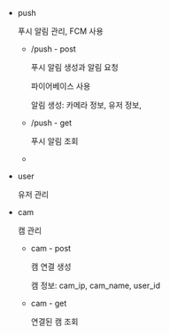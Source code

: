 - push

  푸시 알림 관리, FCM 사용

  - /push - post

    푸시 알림 생성과 알림 요청

    파이어베이스 사용

    알림 생성: 카메라 정보, 유저 정보, 

  - /push - get

    푸시 알림 조회

  - 

- user

  유저 관리

- cam

  캠 관리

  - cam - post

    캠 연결 생성

    캠 정보: cam_ip, cam_name, user_id

  - cam - get

    연결된 캠 조회